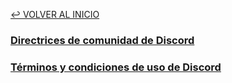[↩️ VOLVER AL INICIO](https://github.com/gacarbla/documents/blob/main/README.md)


### [Directrices de comunidad de Discord](https://github.com/gacarbla/documents/blob/main/Actuaci%C3%B3n/ToS&CD/README.md#directrices-de-comunidad-de-discord)
### [Términos y condiciones de uso de Discord](https://github.com/gacarbla/documents/blob/main/Actuaci%C3%B3n/ToS&CD/README.md#t%C3%A9rminos-y-condiciones-de-uso-de-discord)
